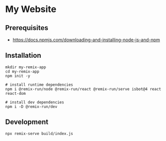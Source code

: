 # My Website

## Prerequisites

- https://docs.npmjs.com/downloading-and-installing-node-js-and-npm


## Installation

```shell
mkdir my-remix-app
cd my-remix-app
npm init -y

# install runtime dependencies
npm i @remix-run/node @remix-run/react @remix-run/serve isbot@4 react react-dom

# install dev dependencies
npm i -D @remix-run/dev
```

## Development

```shell
npx remix-serve build/index.js
```
